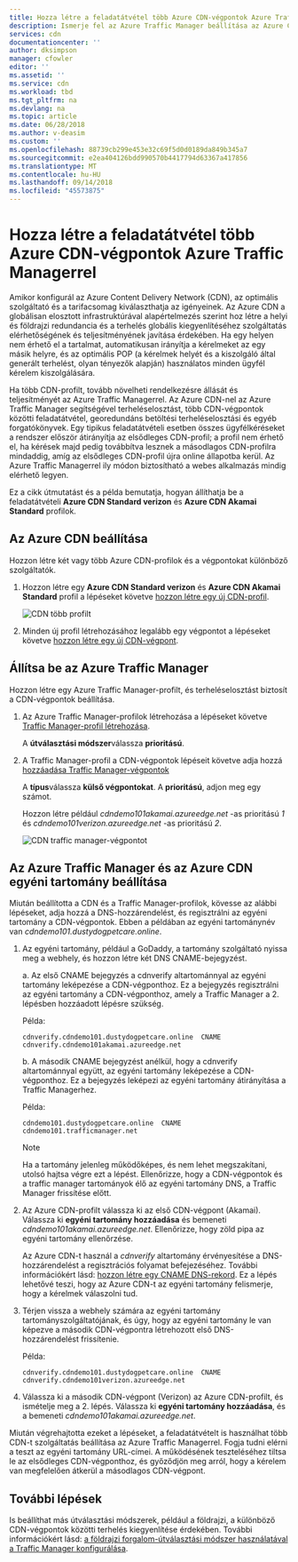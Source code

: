 ```yaml
---
title: Hozza létre a feladatátvétel több Azure CDN-végpontok Azure Traffic Managerrel |} A Microsoft Docs
description: Ismerje fel az Azure Traffic Manager beállítása az Azure CDN-végpontok.
services: cdn
documentationcenter: ''
author: dksimpson
manager: cfowler
editor: ''
ms.assetid: ''
ms.service: cdn
ms.workload: tbd
ms.tgt_pltfrm: na
ms.devlang: na
ms.topic: article
ms.date: 06/28/2018
ms.author: v-deasim
ms.custom: ''
ms.openlocfilehash: 88739cb299e453e32c69f5d0d0189da849b345a7
ms.sourcegitcommit: e2ea404126bdd990570b4417794d63367a417856
ms.translationtype: MT
ms.contentlocale: hu-HU
ms.lasthandoff: 09/14/2018
ms.locfileid: "45573875"
---
```

# <a name="set-up-failover-across-multiple-azure-cdn-endpoints-with-azure-traffic-manager"></a>Hozza létre a feladatátvétel több Azure CDN-végpontok Azure Traffic Managerrel

Amikor konfigurál az Azure Content Delivery Network (CDN), az optimális szolgáltató és a tarifacsomag kiválaszthatja az igényeinek. Az Azure CDN a globálisan elosztott infrastruktúrával alapértelmezés szerint hoz létre a helyi és földrajzi redundancia és a terhelés globális kiegyenlítéséhez szolgáltatás elérhetőségének és teljesítményének javítása érdekében. Ha egy helyen nem érhető el a tartalmat, automatikusan irányítja a kérelmeket az egy másik helyre, és az optimális POP (a kérelmek helyét és a kiszolgáló által generált terhelést, olyan tényezők alapján) használatos minden ügyfél kérelem kiszolgálására. 
 
Ha több CDN-profilt, tovább növelheti rendelkezésre állását és teljesítményét az Azure Traffic Managerrel. Az Azure CDN-nel az Azure Traffic Manager segítségével terheléselosztást, több CDN-végpontok közötti feladatátvétel, georedundáns betöltési terheléselosztási és egyéb forgatókönyvek. Egy tipikus feladatátvételi esetben összes ügyfélkéréseket a rendszer először átirányítja az elsődleges CDN-profil; a profil nem érhető el, ha kérések majd pedig továbbítva lesznek a másodlagos CDN-profilra mindaddig, amíg az elsődleges CDN-profil újra online állapotba kerül. Az Azure Traffic Managerrel ily módon biztosítható a webes alkalmazás mindig elérhető legyen. 

Ez a cikk útmutatást és a példa bemutatja, hogyan állíthatja be a feladatátvételi **Azure CDN Standard verizon** és **Azure CDN Akamai Standard** profilok.

## <a name="set-up-azure-cdn"></a>Az Azure CDN beállítása 
Hozzon létre két vagy több Azure CDN-profilok és a végpontokat különböző szolgáltatók.

1. Hozzon létre egy **Azure CDN Standard verizon** és **Azure CDN Akamai Standard** profil a lépéseket követve [hozzon létre egy új CDN-profil](cdn-create-new-endpoint.md#create-a-new-cdn-profile).
 
   ![CDN több profilt](./media/cdn-traffic-manager/cdn-multiple-profiles.png)

2. Minden új profil létrehozásához legalább egy végpontot a lépéseket követve [hozzon létre egy új CDN-végpont](cdn-create-new-endpoint.md#create-a-new-cdn-endpoint).

## <a name="set-up-azure-traffic-manager"></a>Állítsa be az Azure Traffic Manager
Hozzon létre egy Azure Traffic Manager-profilt, és terheléselosztást biztosít a CDN-végpontok beállítása. 

1. Az Azure Traffic Manager-profilok létrehozása a lépéseket követve [Traffic Manager-profil létrehozása](https://docs.microsoft.com/azure/traffic-manager/traffic-manager-create-profile#create-a-traffic-manager-profile-1). 

    A **útválasztási módszer**válassza **prioritású**.

2. A Traffic Manager-profil a CDN-végpontok lépéseit követve adja hozzá [hozzáadása Traffic Manager-végpontok](https://docs.microsoft.com/azure/traffic-manager/traffic-manager-create-profile#add-traffic-manager-endpoints)

    A **típus**válassza **külső végpontokat**. A **prioritású**, adjon meg egy számot.

    Hozzon létre például *cdndemo101akamai.azureedge.net* -as prioritású *1* és *cdndemo101verizon.azureedge.net* -as prioritású *2*.

   ![CDN traffic manager-végpontot](./media/cdn-traffic-manager/cdn-traffic-manager-endpoints.png)


## <a name="set-up-custom-domain-on-azure-cdn-and-azure-traffic-manager"></a>Az Azure Traffic Manager és az Azure CDN egyéni tartomány beállítása
Miután beállította a CDN és a Traffic Manager-profilok, kövesse az alábbi lépéseket, adja hozzá a DNS-hozzárendelést, és regisztrálni az egyéni tartomány a CDN-végpontok. Ebben a példában az egyéni tartománynév van *cdndemo101.dustydogpetcare.online*.

1. Az egyéni tartomány, például a GoDaddy, a tartomány szolgáltató nyissa meg a webhely, és hozzon létre két DNS CNAME-bejegyzést. 

    a. Az első CNAME bejegyzés a cdnverify altartománnyal az egyéni tartomány leképezése a CDN-végponthoz. Ez a bejegyzés regisztrálni az egyéni tartomány a CDN-végponthoz, amely a Traffic Manager a 2. lépésben hozzáadott lépésre szükség.

      Példa: 

      `cdnverify.cdndemo101.dustydogpetcare.online  CNAME  cdnverify.cdndemo101akamai.azureedge.net`  

    b. A második CNAME bejegyzést anélkül, hogy a cdnverify altartománnyal együtt, az egyéni tartomány leképezése a CDN-végponthoz. Ez a bejegyzés leképezi az egyéni tartomány átirányítása a Traffic Managerhez. 

      Példa: 
      
      `cdndemo101.dustydogpetcare.online  CNAME  cdndemo101.trafficmanager.net`   

    > [!NOTE]
    > Ha a tartomány jelenleg működőképes, és nem lehet megszakítani, utolsó hajtsa végre ezt a lépést. Ellenőrizze, hogy a CDN-végpontok és a traffic manager tartományok élő az egyéni tartomány DNS, a Traffic Manager frissítése előtt.
    >


2.  Az Azure CDN-profilt válassza ki az első CDN-végpont (Akamai). Válassza ki **egyéni tartomány hozzáadása** és bemeneti *cdndemo101akamai.azureedge.net*. Ellenőrizze, hogy zöld pipa az egyéni tartomány ellenőrzése. 

    Az Azure CDN-t használ a *cdnverify* altartomány érvényesítése a DNS-hozzárendelést a regisztrációs folyamat befejezéséhez. További információkért lásd: [hozzon létre egy CNAME DNS-rekord](cdn-map-content-to-custom-domain.md#create-a-cname-dns-record). Ez a lépés lehetővé teszi, hogy az Azure CDN-t az egyéni tartomány felismerje, hogy a kérelmek válaszolni tud.

3.  Térjen vissza a webhely számára az egyéni tartomány tartományszolgáltatójának, és úgy, hogy az egyéni tartomány le van képezve a második CDN-végpontra létrehozott első DNS-hozzárendelést frissítenie.
                             
    Példa: 

    `cdnverify.cdndemo101.dustydogpetcare.online  CNAME  cdnverify.cdndemo101verizon.azureedge.net`  

4. Válassza ki a második CDN-végpont (Verizon) az Azure CDN-profilt, és ismételje meg a 2. lépés. Válassza ki **egyéni tartomány hozzáadása**, és a bemeneti *cdndemo101akamai.azureedge.net*.
 
Miután végrehajtotta ezeket a lépéseket, a feladatátvételt is használhat több CDN-t szolgáltatás beállítása az Azure Traffic Managerrel. Fogja tudni elérni a teszt az egyéni tartomány URL-címei. A működésének teszteléséhez tiltsa le az elsődleges CDN-végponthoz, és győződjön meg arról, hogy a kérelem van megfelelően átkerül a másodlagos CDN-végpont. 

## <a name="next-steps"></a>További lépések
Is beállíthat más útválasztási módszerek, például a földrajzi, a különböző CDN-végpontok közötti terhelés kiegyenlítése érdekében. További információkért lásd: [a földrajzi forgalom-útválasztási módszer használatával a Traffic Manager konfigurálása](https://docs.microsoft.com/azure/traffic-manager/traffic-manager-configure-geographic-routing-method).



